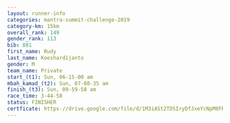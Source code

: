 ```yaml
---
layout: runner-info 
categories: mantra-summit-challenge-2019 
category-km: 15km 
overall_rank: 149
gender_rank: 113
bib: 881
first_name: Rudy
last_name: Koeshardijanto
gender: M
team_name: Private
start_(t1): Sun, 06-15-00 am
mbah_kamad_(t2): Sun, 07-08-35 am
finish_(t3): Sun, 09-59-58 am
race_time: 3-44-58
status: FINISHER
certficate: https-//drive.google.com/file/d/1M3iASt2TDSIryDfJxeYcNpM8FRekadAT/view?usp=sharing
---
```

